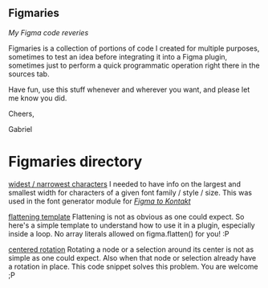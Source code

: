 ## Figmaries
_My Figma code reveries_

Figmaries is a collection of portions of code I created for multiple purposes,
sometimes to test an idea before integrating it into a Figma plugin, sometimes just
to perform a quick programmatic operation right there in the sources tab.

Have fun, use this stuff whenever and wherever you want, and please let me know you did.

Cheers, 

Gabriel

# Figmaries directory

[widest / narrowest characters](https://github.com/gabrieldib/figmaries/blob/main/src/widest_narrowest_characters.js)
I needed to have info on the largest and smallest width for characters of a given font family / style / size. This was used in the font generator module for _[Figma to Kontakt](https://www.figma.com/community/plugin/1171114784600697919/figma-to-kontakt)_

[flattening template](https://github.com/gabrieldib/figmaries/blob/main/src/flattening.js)
Flattening is not as obvious as one could expect. So here's a simple template to understand how to use it in a plugin, especially inside a loop. No array literals allowed on figma.flatten() for you! :P

[centered rotation](https://github.com/gabrieldib/figmaries/blob/main/src/centered_rotation.js)
Rotating a node or a selection around its center is not as simple as one could expect.
Also when that node or selection already have a rotation in place. This code snippet solves
this problem. You are welcome ;P